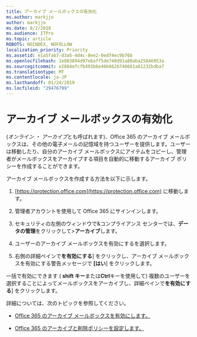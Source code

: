 ```yaml
---
title: アーカイブ メールボックスの有効化
ms.author: markjjo
author: markjjo
ms.date: 8/2/2018
ms.audience: ITPro
ms.topic: article
ROBOTS: NOINDEX, NOFOLLOW
localization_priority: Priority
ms.assetid: e1a5fab7-d3a5-4d4c-8ee2-0edf4ec9b76b
ms.openlocfilehash: 1e883894d97e6aff5de740d91a80aba25846953a
ms.sourcegitcommit: e2864efcfb493b6e46b662b746661a61232bdba7
ms.translationtype: MT
ms.contentlocale: ja-JP
ms.lasthandoff: 01/24/2019
ms.locfileid: "29476799"
---
```

# <a name="enable-an-archive-mailbox"></a>アーカイブ メールボックスの有効化

(*オンライン ・ アーカイブ*とも呼ばれます)、Office 365 のアーカイブ メールボックスは、その他の電子メールの記憶域を持つユーザーを提供します。ユーザーは移動したり、自分のアーカイブ メールボックスにアイテムをコピーし、管理者がメールボックスをアーカイブする項目を自動的に移動するアーカイブ ポリシーを作成することができます。 
  
アーカイブ メールボックスを作成する方法を以下に示します。
  
1. [https://protection.office.com](https://protection.office.com) に移動します。
    
2. 管理者アカウントを使用して Office 365 にサインインします。
    
3. セキュリティの左側のウィンドウで&amp;コンプライアンス センターでは、**データの管理**をクリックして\>**アーカイブ**します。
    
4. ユーザーのアーカイブ メールボックスを有効にするを選択します。
    
5. 右側の詳細ペインで**を有効にする**] をクリックし、アーカイブ メールボックスを有効にする警告メッセージで **[はい**] をクリックします。 
    
一括で有効にできます ( **shift キー**または**Ctrl**キーを使用して) 複数のユーザーを選択することによってメールボックスをアーカイブし、詳細ペインで**を有効にする**] をクリックします。 
  
詳細については、次のトピックを参照してください。
  
- [Office 365 のアーカイブ メールボックスを有効にします。](https://support.office.com/article/enable-archive-mailboxes-in-the-office-365-security-compliance-center-268a109e-7843-405b-bb3d-b9393b2342ce)
    
- [Office 365 のアーカイブと削除ポリシーを設定します。](https://support.office.com/article/Set-up-an-archive-and-deletion-policy-for-mailboxes-in-your-Office-365-organization-ec3587e4-7b4a-40fb-8fb8-8aa05aeae2ce)
    

